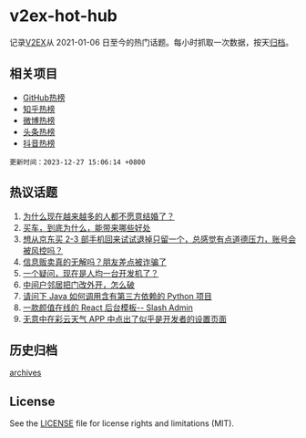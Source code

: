 # v2ex-hot-hub

 记录[V2EX](https://www.v2ex.com/)从 2021-01-06 日至今的热门话题。每小时抓取一次数据，按天[归档](archives)。
 
 ## 相关项目

- [GitHub热榜](https://github.com/snaildev/github-hot-hub)
- [知乎热榜](https://github.com/snaildev/zhihu-hot-hub)
- [微博热榜](https://github.com/snaildev/weibo-hot-hub)
- [头条热榜](https://github.com/snaildev/toutiao-hot-hub)
- [抖音热榜](https://github.com/snaildev/douyin-hot-hub)


 `更新时间：2023-12-27 15:06:14 +0800`

## 热议话题

1. [为什么现在越来越多的人都不愿意结婚了？](https://www.v2ex.com/t/1003720)
1. [买车，到底为什么，能带来哪些好处](https://www.v2ex.com/t/1003750)
1. [想从京东买 2-3 部手机回来试试退掉只留一个，总感觉有点道德压力，账号会被风控吗？](https://www.v2ex.com/t/1003730)
1. [信息贩卖真的无解吗？朋友差点被诈骗了](https://www.v2ex.com/t/1003688)
1. [一个疑问，现在是人均一台开发机了？](https://www.v2ex.com/t/1003543)
1. [中间户邻居把门改外开，怎么破](https://www.v2ex.com/t/1003770)
1. [请问下 Java 如何调用含有第三方依赖的 Python 项目](https://www.v2ex.com/t/1003544)
1. [一款颜值在线的 React 后台模板-- Slash Admin](https://www.v2ex.com/t/1003619)
1. [无意中在彩云天气 APP 中点出了似乎是开发者的设置页面](https://www.v2ex.com/t/1003528)

## 历史归档

[archives](archives)

## License

See the [LICENSE](LICENSE) file for license rights and limitations (MIT).
